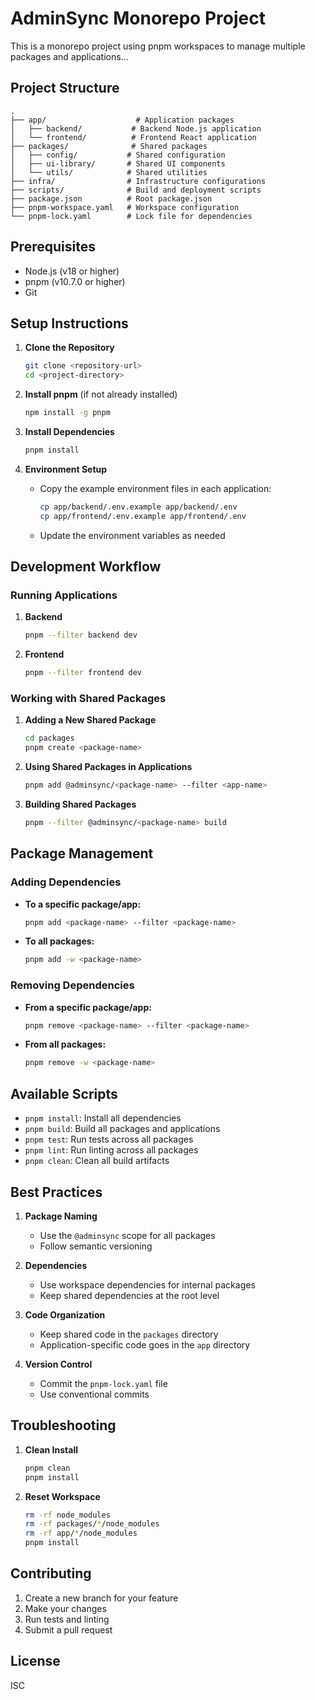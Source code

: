 # AdminSync Monorepo Project

This is a monorepo project using pnpm workspaces to manage multiple packages and applications...

## Project Structure

```
.
├── app/                    # Application packages
│   ├── backend/           # Backend Node.js application
│   └── frontend/          # Frontend React application
├── packages/              # Shared packages
│   ├── config/           # Shared configuration
│   ├── ui-library/       # Shared UI components
│   └── utils/            # Shared utilities
├── infra/                # Infrastructure configurations
├── scripts/              # Build and deployment scripts
├── package.json          # Root package.json
├── pnpm-workspace.yaml   # Workspace configuration
└── pnpm-lock.yaml        # Lock file for dependencies
```

## Prerequisites

- Node.js (v18 or higher)
- pnpm (v10.7.0 or higher)
- Git

## Setup Instructions

1. **Clone the Repository**
   ```bash
   git clone <repository-url>
   cd <project-directory>
   ```

2. **Install pnpm** (if not already installed)
   ```bash
   npm install -g pnpm
   ```

3. **Install Dependencies**
   ```bash
   pnpm install
   ```

4. **Environment Setup**
   - Copy the example environment files in each application:
     ```bash
     cp app/backend/.env.example app/backend/.env
     cp app/frontend/.env.example app/frontend/.env
     ```
   - Update the environment variables as needed

## Development Workflow

### Running Applications

1. **Backend**
   ```bash
   pnpm --filter backend dev
   ```

2. **Frontend**
   ```bash
   pnpm --filter frontend dev
   ```

### Working with Shared Packages

1. **Adding a New Shared Package**
   ```bash
   cd packages
   pnpm create <package-name>
   ```

2. **Using Shared Packages in Applications**
   ```bash
   pnpm add @adminsync/<package-name> --filter <app-name>
   ```

3. **Building Shared Packages**
   ```bash
   pnpm --filter @adminsync/<package-name> build
   ```

## Package Management

### Adding Dependencies

- **To a specific package/app:**
  ```bash
  pnpm add <package-name> --filter <package-name>
  ```

- **To all packages:**
  ```bash
  pnpm add -w <package-name>
  ```

### Removing Dependencies

- **From a specific package/app:**
  ```bash
  pnpm remove <package-name> --filter <package-name>
  ```

- **From all packages:**
  ```bash
  pnpm remove -w <package-name>
  ```

## Available Scripts

- `pnpm install`: Install all dependencies
- `pnpm build`: Build all packages and applications
- `pnpm test`: Run tests across all packages
- `pnpm lint`: Run linting across all packages
- `pnpm clean`: Clean all build artifacts

## Best Practices

1. **Package Naming**
   - Use the `@adminsync` scope for all packages
   - Follow semantic versioning

2. **Dependencies**
   - Use workspace dependencies for internal packages
   - Keep shared dependencies at the root level

3. **Code Organization**
   - Keep shared code in the `packages` directory
   - Application-specific code goes in the `app` directory

4. **Version Control**
   - Commit the `pnpm-lock.yaml` file
   - Use conventional commits

## Troubleshooting

1. **Clean Install**
   ```bash
   pnpm clean
   pnpm install
   ```

2. **Reset Workspace**
   ```bash
   rm -rf node_modules
   rm -rf packages/*/node_modules
   rm -rf app/*/node_modules
   pnpm install
   ```

## Contributing

1. Create a new branch for your feature
2. Make your changes
3. Run tests and linting
4. Submit a pull request

## License

ISC

